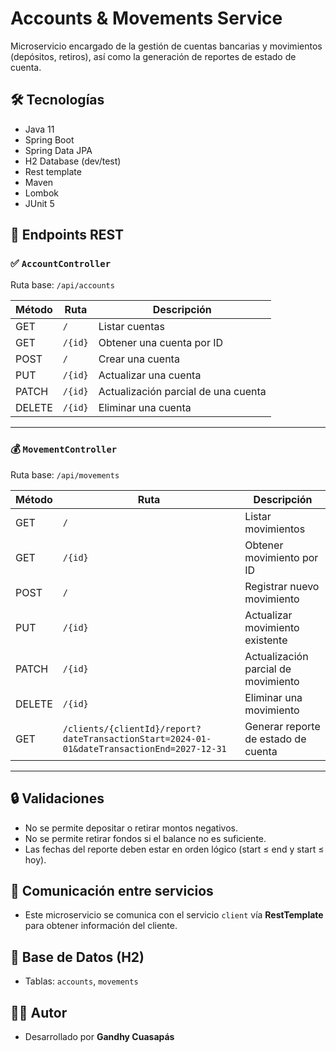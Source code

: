 # Accounts & Movements Service

Microservicio encargado de la gestión de cuentas bancarias y movimientos (depósitos, retiros), así como la generación de
reportes de estado de cuenta.

## 🛠️ Tecnologías

- Java 11
- Spring Boot
- Spring Data JPA
- H2 Database (dev/test)
- Rest template
- Maven
- Lombok
- JUnit 5

## 🔄 Endpoints REST

### ✅ `AccountController`

Ruta base: `/api/accounts`

| Método | Ruta    | Descripción                         |
|--------|---------|-------------------------------------|
| GET    | `/`     | Listar cuentas                      |
| GET    | `/{id}` | Obtener una cuenta por ID           |
| POST   | `/`     | Crear una cuenta                    |
| PUT    | `/{id}` | Actualizar una cuenta               |
| PATCH  | `/{id}` | Actualización parcial de una cuenta |
| DELETE | `/{id}` | Eliminar una cuenta                 |

---

### 💰 `MovementController`

Ruta base: `/api/movements`

| Método | Ruta                                                                                       | Descripción                         |
|--------|--------------------------------------------------------------------------------------------|-------------------------------------|
| GET    | `/`                                                                                        | Listar movimientos                  |
| GET    | `/{id}`                                                                                    | Obtener movimiento por ID           |
| POST   | `/`                                                                                        | Registrar nuevo movimiento          |
| PUT    | `/{id}`                                                                                    | Actualizar movimiento existente     |
| PATCH  | `/{id}`                                                                                    | Actualización parcial de movimiento |
| DELETE | `/{id}`                                                                                    | Eliminar una movimiento             |
| GET    | `/clients/{clientId}/report?dateTransactionStart=2024-01-01&dateTransactionEnd=2027-12-31` | Generar reporte de estado de cuenta |

---

## 🔒 Validaciones

- No se permite depositar o retirar montos negativos.
- No se permite retirar fondos si el balance no es suficiente.
- Las fechas del reporte deben estar en orden lógico (start ≤ end y start ≤ hoy).

## 📡 Comunicación entre servicios

- Este microservicio se comunica con el servicio `client` vía **RestTemplate** para obtener información del cliente.

## 🧰 Base de Datos (H2)

- Tablas: `accounts`, `movements`

## 🧑‍💻 Autor

- Desarrollado por **Gandhy Cuasapás**
